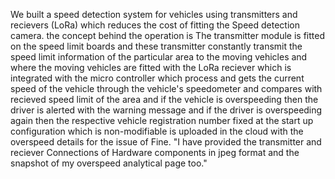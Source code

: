 We built a speed detection system for vehicles using transmitters and recievers (LoRa) which reduces the cost of fitting the Speed detection camera. the concept behind the operation is The transmitter module is fitted on the speed limit boards
and these transmitter constantly transmit the speed limit information of the particular area to the moving vehicles and where the moving vehicles are fitted with the LoRa reciever which is integrated with the micro controller 
which process and gets the current speed of the vehicle through the vehicle's speedometer and compares with recieved speed limit of the area and if the vehicle is overspeeding then the driver is alerted with the warning message and if the 
driver is overspeeding again then the respective vehicle registration number fixed at the start up configuration which is non-modifiable is uploaded in the cloud with the overspeed details for the issue of Fine.
"I have provided the transmitter and reciever Connections of Hardware components in jpeg format and the snapshot of my overspeed analytical page too."
